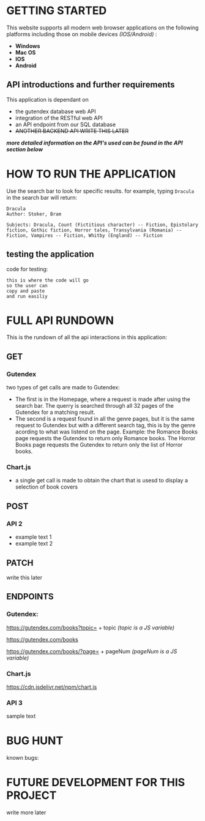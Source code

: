 #   GETTING STARTED

This website supports all modern web browser applications on the following platforms including those on mobile devices  *(IOS/Android)* :
* **Windows**
* **Mac OS**
* **IOS**
* **Android**

## API introductions and further requirements

This application is dependant on 
* the gutendex database web API
*  integration of the RESTful web API
* an API endpoint from our SQL database
* ~~ANOTHER BACKEND API WRITE THIS LATER~~

***more detailed information on the API's used can be found in the API section below***



# HOW TO RUN THE APPLICATION
Use the search bar to look for specific results. for example, typing `Dracula` in the search bar will return:
```
Dracula
Author: Stoker, Bram

Subjects: Dracula, Count (Fictitious character) -- Fiction, Epistolary fiction, Gothic fiction, Horror tales, Transylvania (Romania) -- Fiction, Vampires -- Fiction, Whitby (England) -- Fiction
```
## testing the application
code for testing: 
```
this is where the code will go 
so the user can
copy and paste
and run easiliy
```

# FULL API RUNDOWN
This is the rundown of all the api interactions in this application:


##  GET 
### Gutendex
two types of get calls are made to Gutendex:
* The first is in the Homepage, where a request is made after using the search bar. The querry is searched through all 32 pages of the Gutendex for a matching result.
* The second is a request found in all the genre pages, but it is the same request to Gutendex but with a different search tag, this is by the genre acording to what was listend on the page. Example: the Romance Books page requests the Gutendex to return only Romance books. The Horror Books page requests the Gutendex to return only the list of Horror books.

###  Chart.js

* a single get call is made to obtain the chart that is usesd to display a selection of book covers

## POST
 ### API 2
 * example text 1
 * example text 2
## PATCH
write this later
## ENDPOINTS
### Gutendex:  

https://gutendex.com/books?topic= + topic    *(topic is a JS variable)* 


https://gutendex.com/books

https://gutendex.com/books/?page= + pageNum   *(pageNum is a JS variable)* 

### Chart.js
https://cdn.jsdelivr.net/npm/chart.js 

### API 3
sample text



# BUG HUNT
known bugs:

# FUTURE DEVELOPMENT FOR THIS PROJECT
write more later

